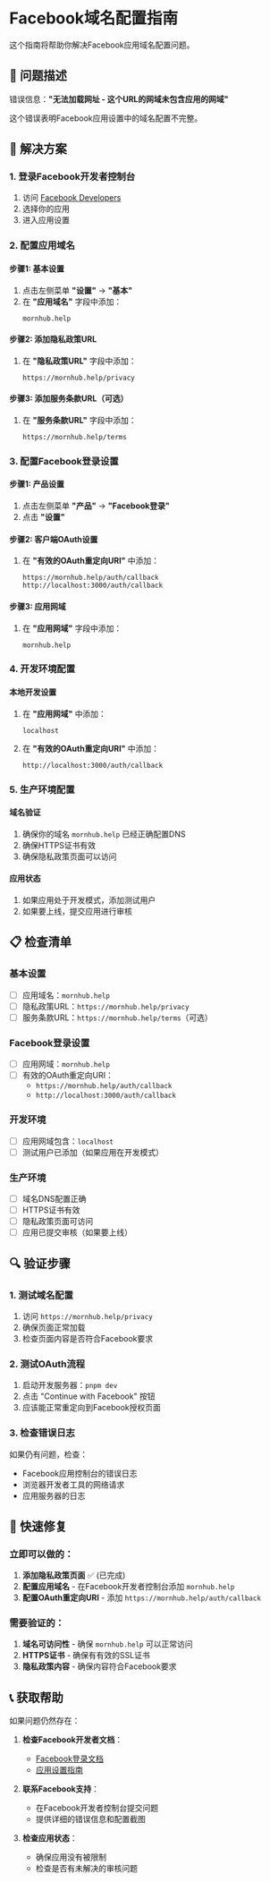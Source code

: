 # Facebook域名配置指南

这个指南将帮助你解决Facebook应用域名配置问题。

## 🚨 问题描述

错误信息：**"无法加载网址 - 这个URL的网域未包含应用的网域"**

这个错误表明Facebook应用设置中的域名配置不完整。

## 🔧 解决方案

### 1. 登录Facebook开发者控制台

1. 访问 [Facebook Developers](https://developers.facebook.com/)
2. 选择你的应用
3. 进入应用设置

### 2. 配置应用域名

#### 步骤1: 基本设置
1. 点击左侧菜单 **"设置"** → **"基本"**
2. 在 **"应用域名"** 字段中添加：
   ```
   mornhub.help
   ```

#### 步骤2: 添加隐私政策URL
1. 在 **"隐私政策URL"** 字段中添加：
   ```
   https://mornhub.help/privacy
   ```

#### 步骤3: 添加服务条款URL（可选）
1. 在 **"服务条款URL"** 字段中添加：
   ```
   https://mornhub.help/terms
   ```

### 3. 配置Facebook登录设置

#### 步骤1: 产品设置
1. 点击左侧菜单 **"产品"** → **"Facebook登录"**
2. 点击 **"设置"**

#### 步骤2: 客户端OAuth设置
1. 在 **"有效的OAuth重定向URI"** 中添加：
   ```
   https://mornhub.help/auth/callback
   http://localhost:3000/auth/callback
   ```

#### 步骤3: 应用网域
1. 在 **"应用网域"** 字段中添加：
   ```
   mornhub.help
   ```

### 4. 开发环境配置

#### 本地开发设置
1. 在 **"应用网域"** 中添加：
   ```
   localhost
   ```

2. 在 **"有效的OAuth重定向URI"** 中添加：
   ```
   http://localhost:3000/auth/callback
   ```

### 5. 生产环境配置

#### 域名验证
1. 确保你的域名 `mornhub.help` 已经正确配置DNS
2. 确保HTTPS证书有效
3. 确保隐私政策页面可以访问

#### 应用状态
1. 如果应用处于开发模式，添加测试用户
2. 如果要上线，提交应用进行审核

## 📋 检查清单

### 基本设置
- [ ] 应用域名：`mornhub.help`
- [ ] 隐私政策URL：`https://mornhub.help/privacy`
- [ ] 服务条款URL：`https://mornhub.help/terms`（可选）

### Facebook登录设置
- [ ] 应用网域：`mornhub.help`
- [ ] 有效的OAuth重定向URI：
  - `https://mornhub.help/auth/callback`
  - `http://localhost:3000/auth/callback`

### 开发环境
- [ ] 应用网域包含：`localhost`
- [ ] 测试用户已添加（如果应用在开发模式）

### 生产环境
- [ ] 域名DNS配置正确
- [ ] HTTPS证书有效
- [ ] 隐私政策页面可访问
- [ ] 应用已提交审核（如果要上线）

## 🔍 验证步骤

### 1. 测试域名配置
1. 访问 `https://mornhub.help/privacy`
2. 确保页面正常加载
3. 检查页面内容是否符合Facebook要求

### 2. 测试OAuth流程
1. 启动开发服务器：`pnpm dev`
2. 点击 "Continue with Facebook" 按钮
3. 应该能正常重定向到Facebook授权页面

### 3. 检查错误日志
如果仍有问题，检查：
- Facebook应用控制台的错误日志
- 浏览器开发者工具的网络请求
- 应用服务器的日志

## 🚀 快速修复

### 立即可以做的：
1. **添加隐私政策页面** ✅ (已完成)
2. **配置应用域名** - 在Facebook开发者控制台添加 `mornhub.help`
3. **配置OAuth重定向URI** - 添加 `https://mornhub.help/auth/callback`

### 需要验证的：
1. **域名可访问性** - 确保 `mornhub.help` 可以正常访问
2. **HTTPS证书** - 确保有有效的SSL证书
3. **隐私政策内容** - 确保内容符合Facebook要求

## 📞 获取帮助

如果问题仍然存在：

1. **检查Facebook开发者文档**：
   - [Facebook登录文档](https://developers.facebook.com/docs/facebook-login/)
   - [应用设置指南](https://developers.facebook.com/docs/apps/manage-apps/)

2. **联系Facebook支持**：
   - 在Facebook开发者控制台提交问题
   - 提供详细的错误信息和配置截图

3. **检查应用状态**：
   - 确保应用没有被限制
   - 检查是否有未解决的审核问题 